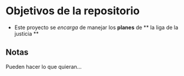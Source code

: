 # Objetivos de la repositorio

* Este proyecto 
se _encarga_ de manejar los __planes__ de 
** la liga de la justicia **


## Notas
Pueden hacer lo que quieran...
